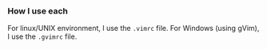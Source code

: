 ### How I use each

For linux/UNIX environment, I use the `.vimrc` file.
For Windows (using gVim), I use the `.gvimrc` file.
